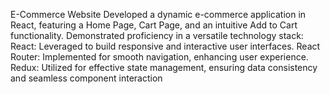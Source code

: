E-Commerce Website
Developed a dynamic e-commerce application in React, featuring a Home Page, Cart Page, and an intuitive Add to Cart functionality. Demonstrated proficiency in a versatile technology stack: React: Leveraged to build responsive and interactive user interfaces. React Router: Implemented for smooth navigation, enhancing user experience. Redux: Utilized for effective state management, ensuring data consistency and
seamless component interaction
